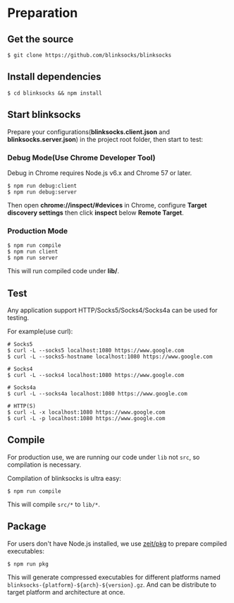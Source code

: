 # Preparation

## Get the source

```
$ git clone https://github.com/blinksocks/blinksocks
```

## Install dependencies

```
$ cd blinksocks && npm install
```

## Start blinksocks

Prepare your configurations(**blinksocks.client.json** and **blinksocks.server.json**) in the project root folder, then start to test:

### Debug Mode(Use Chrome Developer Tool)

Debug in Chrome requires Node.js v6.x and Chrome 57 or later.

```
$ npm run debug:client
$ npm run debug:server
```

Then open **chrome://inspect/#devices** in Chrome, configure **Target discovery settings** then click **inspect** below **Remote Target**.

### Production Mode

```
$ npm run compile
$ npm run client
$ npm run server
```

This will run compiled code under **lib/**.

## Test

Any application support HTTP/Socks5/Socks4/Socks4a can be used for testing.

For example(use curl):

```
# Socks5
$ curl -L --socks5 localhost:1080 https://www.google.com
$ curl -L --socks5-hostname localhost:1080 https://www.google.com

# Socks4
$ curl -L --socks4 localhost:1080 https://www.google.com

# Socks4a
$ curl -L --socks4a localhost:1080 https://www.google.com

# HTTP(S)
$ curl -L -x localhost:1080 https://www.google.com
$ curl -L -p localhost:1080 https://www.google.com
```

## Compile

For production use, we are running our code under `lib` not `src`, so compilation is necessary.

Compilation of blinksocks is ultra easy:

```
$ npm run compile
```

This will compile `src/*` to `lib/*`.

## Package

For users don't have Node.js installed, we use [zeit/pkg](https://github.com/zeit/pkg) to prepare compiled executables:

```
$ npm run pkg
```

This will generate compressed executables for different platforms named `blinksocks-{platform}-${arch}-${version}.gz`.
And can be distribute to target platform and architecture at once.
